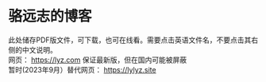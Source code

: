 # 骆远志的博客
此处储存PDF版文件，可下载，也可在线看。需要点击英语文件名，不要点击其右侧的中文说明。  <br/> 
网页： https://lyz.com 保证最新版，但在国内可能被屏蔽  <br/> 
暂时(2023年9月）替代网页： https://lylyz.site 

